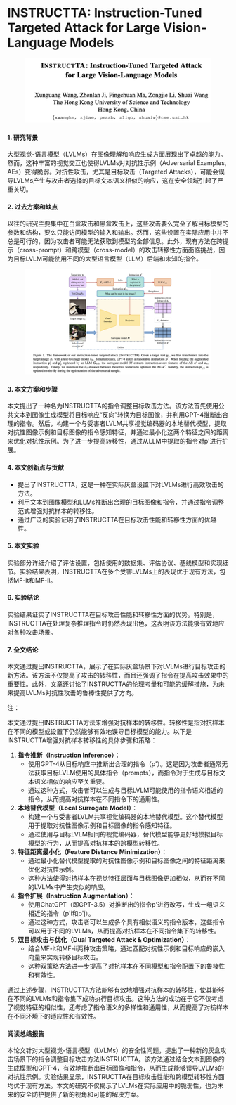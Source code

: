 # INSTRUCTTA: Instruction-Tuned Targeted Attack for Large Vision-Language Models

<figure><img src="../.gitbook/assets/image (4) (1) (1) (1) (1) (1) (1) (1) (1) (1) (1) (1).png" alt=""><figcaption></figcaption></figure>



#### 1. 研究背景

大型视觉-语言模型（LVLMs）在图像理解和响应生成方面展现出了卓越的能力。然而，这种丰富的视觉交互也使得LVLMs对对抗性示例（Adversarial Examples, AEs）变得脆弱。对抗性攻击，尤其是目标攻击（Targeted Attacks），可能会误导LVLMs产生与攻击者选择的目标文本语义相似的响应，这在安全领域引起了严重关切。

#### 2. 过去方案和缺点

以往的研究主要集中在白盒攻击和黑盒攻击上，这些攻击要么完全了解目标模型的参数和结构，要么只能访问模型的输入和输出。然而，这些设置在实际应用中并不总是可行的，因为攻击者可能无法获取到模型的全部信息。此外，现有方法在跨提示（cross-prompt）和跨模型（cross-model）的攻击转移性方面面临挑战，因为目标LVLM可能使用不同的大型语言模型（LLM）后端和未知的指令。

<figure><img src="../.gitbook/assets/image (1) (1) (1) (1) (1) (1) (1) (1) (1) (1) (1) (1) (1) (1) (1).png" alt=""><figcaption></figcaption></figure>

#### 3. 本文方案和步骤

本文提出了一种名为INSTRUCTTA的指令调整目标攻击方法。该方法首先使用公共文本到图像生成模型将目标响应“反向”转换为目标图像，并利用GPT-4推断出合理的指令。然后，构建一个与受害者LVLM共享视觉编码器的本地替代模型，提取对抗性图像示例和目标图像的指令感知特征，并通过最小化这两个特征之间的距离来优化对抗性示例。为了进一步提高转移性，通过从LLM中提取的指令对p'进行扩展。

#### 4. 本文创新点与贡献

* 提出了INSTRUCTTA，这是一种在实际灰盒设置下对LVLMs进行高效攻击的方法。
* 利用文本到图像模型和LLMs推断出合理的目标图像和指令，并通过指令调整范式增强对抗样本的转移性。
* 通过广泛的实验证明了INSTRUCTTA在目标攻击性能和转移性方面的优越性。

#### 5. 本文实验

实验部分详细介绍了评估设置，包括使用的数据集、评估协议、基线模型和实现细节。实验结果表明，INSTRUCTTA在多个受害LVLMs上的表现优于现有方法，包括MF-it和MF-ii。

#### 6. 实验结论

实验结果证实了INSTRUCTTA在目标攻击性能和转移性方面的优势。特别是，INSTRUCTTA在处理复杂推理指令时仍然表现出色，这表明该方法能够有效地应对各种攻击场景。

#### 7. 全文结论

本文通过提出INSTRUCTTA，展示了在实际灰盒场景下对LVLMs进行目标攻击的新方法。该方法不仅提高了攻击的转移性，而且还强调了指令在提高攻击效果中的重要性。此外，文章还讨论了INSTRUCTTA的伦理考量和可能的缓解措施，为未来提高LVLMs对抗性攻击的鲁棒性提供了方向。



注：

本文通过提出INSTRUCTTA方法来增强对抗样本的转移性。转移性是指对抗样本在不同的模型或设置下仍然能够有效地误导目标模型的能力。以下是INSTRUCTTA增强对抗样本转移性的具体步骤和策略：

1. **指令推断（Instruction Inference）**：
   * 使用GPT-4从目标响应中推断出合理的指令（p'）。这是因为攻击者通常无法获取目标LVLM使用的具体指令（prompts），而指令对于生成与目标文本语义相似的响应至关重要。
   * 通过这种方式，攻击者可以生成与目标LVLM可能使用的指令语义相近的指令，从而提高对抗样本在不同指令下的通用性。
2. **本地替代模型（Local Surrogate Model）**：
   * 构建一个与受害者LVLM共享视觉编码器的本地替代模型。这个替代模型用于提取对抗性图像示例和目标图像的指令感知特征。
   * 通过使用与目标LVLM相同的视觉编码器，替代模型能够更好地模拟目标模型的行为，从而提高对抗样本的跨模型转移性。
3. **特征距离最小化（Feature Distance Minimization）**：
   * 通过最小化替代模型提取的对抗性图像示例和目标图像之间的特征距离来优化对抗性示例。
   * 这种方法使得对抗样本在视觉特征层面与目标图像更加相似，从而在不同的LVLMs中产生类似的响应。
4. **指令扩展（Instruction Augmentation）**：
   * 使用ChatGPT（即GPT-3.5）对推断出的指令p'进行改写，生成一组语义相近的指令（p'i和p'j）。
   * 通过这种方式，攻击者可以生成多个具有相似语义的指令版本，这些指令可以用于不同的LVLMs，从而提高对抗样本在不同指令集下的转移性。
5. **双目标攻击与优化（Dual Targeted Attack & Optimization）**：
   * 结合MF-it和MF-ii两种攻击策略，通过匹配对抗性示例和目标响应的嵌入向量来实现转移目标攻击。
   * 这种双策略方法进一步提高了对抗样本在不同模型和指令配置下的鲁棒性和有效性。

通过上述步骤，INSTRUCTTA方法能够有效地增强对抗样本的转移性，使其能够在不同的LVLMs和指令集下成功执行目标攻击。这种方法的成功在于它不仅考虑了视觉特征的相似性，还考虑了指令语义的多样性和通用性，从而提高了对抗样本在不同环境下的适应性和有效性。



#### 阅读总结报告

本论文针对大型视觉-语言模型（LVLMs）的安全性问题，提出了一种新的灰盒攻击场景下的指令调整目标攻击方法INSTRUCTTA。该方法通过结合文本到图像的生成模型和GPT-4，有效地推断出目标图像和指令，从而生成能够误导LVLMs的对抗性示例。实验结果显示，INSTRUCTTA在目标攻击性能和跨模型转移性方面均优于现有方法。本文的研究不仅揭示了LVLMs在实际应用中的脆弱性，也为未来的安全防护提供了新的视角和可能的解决方案。
